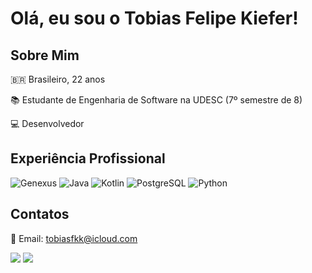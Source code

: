 # Olá, eu sou o Tobias Felipe Kiefer!
## Sobre Mim
🇧🇷 Brasileiro, 22 anos

📚 Estudante de Engenharia de Software na UDESC (7º semestre de 8)

💻 Desenvolvedor

## Experiência Profissional

![Genexus](https://img.shields.io/badge/Genexus-D9232E?style=for-the-badge&logo=genexus&logoColor=white)
![Java](https://img.shields.io/badge/Java-007396?style=for-the-badge&logo=java&logoColor=white)
![Kotlin](https://img.shields.io/badge/Kotlin-0095D5?style=for-the-badge&logo=kotlin&logoColor=white)
![PostgreSQL](https://img.shields.io/badge/PostgreSQL-336791?style=for-the-badge&logo=postgresql&logoColor=white)
![Python](https://img.shields.io/badge/Python-3776AB?style=for-the-badge&logo=python&logoColor=white)



## Contatos
📧 Email: tobiasfkk@icloud.com

<a href="https://www.instagram.com/tobiasfkk" target="_blank"><img src="https://img.shields.io/badge/Instagram-E4405F?style=for-the-badge&logo=instagram&logoColor=white"></a>
<a href="https://www.linkedin.com/in/tobias-felipe-kiefer-008202201/" target="_blank"><img src="https://img.shields.io/badge/LinkedIn-0077B5?style=for-the-badge&logo=linkedin&logoColor=white"></a>
